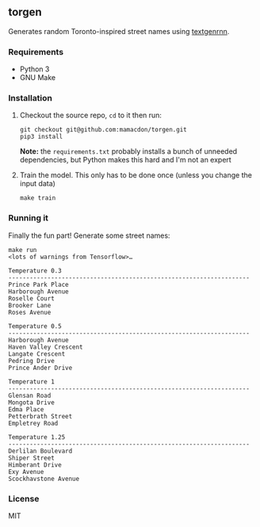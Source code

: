 ## torgen
Generates random Toronto-inspired street names using [textgenrnn](https://github.com/minimaxir/textgenrnn).

### Requirements
- Python 3
- GNU Make

### Installation
1. Checkout the source repo, `cd` to it then run:
    ```
    git checkout git@github.com:mamacdon/torgen.git
    pip3 install
    ```
    **Note:** the `requirements.txt` probably installs a bunch of unneeded dependencies, but Python makes this hard and I'm not an expert

2. Train the model. This only has to be done once (unless you change the input data)
    ```
    make train
    ```

### Running it 

Finally the fun part! Generate some street names:
```
make run
<lots of warnings from Tensorflow>…

Temperature 0.3
--------------------------------------------------------------------
Prince Park Place
Harborough Avenue
Roselle Court
Brooker Lane
Roses Avenue

Temperature 0.5
--------------------------------------------------------------------
Harborough Avenue
Haven Valley Crescent
Langate Crescent
Pedring Drive
Prince Ander Drive

Temperature 1
--------------------------------------------------------------------
Glensan Road
Mongota Drive
Edma Place
Petterbrath Street
Empletrey Road

Temperature 1.25
--------------------------------------------------------------------
Derlilan Boulevard
Shiper Street
Himberant Drive
Exy Avenue
Scockhavstone Avenue
```

### License
MIT
